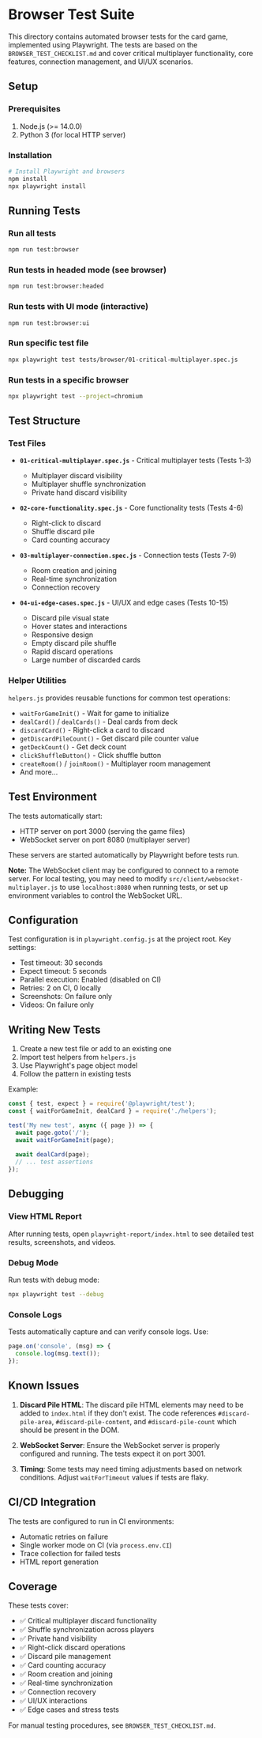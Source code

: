 # Browser Test Suite

This directory contains automated browser tests for the card game, implemented using Playwright. The tests are based on the `BROWSER_TEST_CHECKLIST.md` and cover critical multiplayer functionality, core features, connection management, and UI/UX scenarios.

## Setup

### Prerequisites

1. Node.js (>= 14.0.0)
2. Python 3 (for local HTTP server)

### Installation

```bash
# Install Playwright and browsers
npm install
npx playwright install
```

## Running Tests

### Run all tests
```bash
npm run test:browser
```

### Run tests in headed mode (see browser)
```bash
npm run test:browser:headed
```

### Run tests with UI mode (interactive)
```bash
npm run test:browser:ui
```

### Run specific test file
```bash
npx playwright test tests/browser/01-critical-multiplayer.spec.js
```

### Run tests in a specific browser
```bash
npx playwright test --project=chromium
```

## Test Structure

### Test Files

- **`01-critical-multiplayer.spec.js`** - Critical multiplayer tests (Tests 1-3)
  - Multiplayer discard visibility
  - Multiplayer shuffle synchronization
  - Private hand discard visibility

- **`02-core-functionality.spec.js`** - Core functionality tests (Tests 4-6)
  - Right-click to discard
  - Shuffle discard pile
  - Card counting accuracy

- **`03-multiplayer-connection.spec.js`** - Connection tests (Tests 7-9)
  - Room creation and joining
  - Real-time synchronization
  - Connection recovery

- **`04-ui-edge-cases.spec.js`** - UI/UX and edge cases (Tests 10-15)
  - Discard pile visual state
  - Hover states and interactions
  - Responsive design
  - Empty discard pile shuffle
  - Rapid discard operations
  - Large number of discarded cards

### Helper Utilities

`helpers.js` provides reusable functions for common test operations:
- `waitForGameInit()` - Wait for game to initialize
- `dealCard()` / `dealCards()` - Deal cards from deck
- `discardCard()` - Right-click a card to discard
- `getDiscardPileCount()` - Get discard pile counter value
- `getDeckCount()` - Get deck count
- `clickShuffleButton()` - Click shuffle button
- `createRoom()` / `joinRoom()` - Multiplayer room management
- And more...

## Test Environment

The tests automatically start:
- HTTP server on port 3000 (serving the game files)
- WebSocket server on port 8080 (multiplayer server)

These servers are started automatically by Playwright before tests run.

**Note:** The WebSocket client may be configured to connect to a remote server. For local testing, you may need to modify `src/client/websocket-multiplayer.js` to use `localhost:8080` when running tests, or set up environment variables to control the WebSocket URL.

## Configuration

Test configuration is in `playwright.config.js` at the project root. Key settings:
- Test timeout: 30 seconds
- Expect timeout: 5 seconds
- Parallel execution: Enabled (disabled on CI)
- Retries: 2 on CI, 0 locally
- Screenshots: On failure only
- Videos: On failure only

## Writing New Tests

1. Create a new test file or add to an existing one
2. Import test helpers from `helpers.js`
3. Use Playwright's page object model
4. Follow the pattern in existing tests

Example:
```javascript
const { test, expect } = require('@playwright/test');
const { waitForGameInit, dealCard } = require('./helpers');

test('My new test', async ({ page }) => {
  await page.goto('/');
  await waitForGameInit(page);
  
  await dealCard(page);
  // ... test assertions
});
```

## Debugging

### View HTML Report
After running tests, open `playwright-report/index.html` to see detailed test results, screenshots, and videos.

### Debug Mode
Run tests with debug mode:
```bash
npx playwright test --debug
```

### Console Logs
Tests automatically capture and can verify console logs. Use:
```javascript
page.on('console', (msg) => {
  console.log(msg.text());
});
```

## Known Issues

1. **Discard Pile HTML**: The discard pile HTML elements may need to be added to `index.html` if they don't exist. The code references `#discard-pile-area`, `#discard-pile-content`, and `#discard-pile-count` which should be present in the DOM.

2. **WebSocket Server**: Ensure the WebSocket server is properly configured and running. The tests expect it on port 3001.

3. **Timing**: Some tests may need timing adjustments based on network conditions. Adjust `waitForTimeout` values if tests are flaky.

## CI/CD Integration

The tests are configured to run in CI environments:
- Automatic retries on failure
- Single worker mode on CI (via `process.env.CI`)
- Trace collection for failed tests
- HTML report generation

## Coverage

These tests cover:
- ✅ Critical multiplayer discard functionality
- ✅ Shuffle synchronization across players
- ✅ Private hand visibility
- ✅ Right-click discard operations
- ✅ Discard pile management
- ✅ Card counting accuracy
- ✅ Room creation and joining
- ✅ Real-time synchronization
- ✅ Connection recovery
- ✅ UI/UX interactions
- ✅ Edge cases and stress tests

For manual testing procedures, see `BROWSER_TEST_CHECKLIST.md`.

